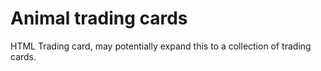 # Animal trading cards
HTML Trading card, may potentially expand this to a collection of trading cards.
